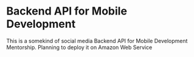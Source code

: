# Backend API for Mobile Development
This is a somekind of social media Backend API for Mobile Development Mentorship. Planning to deploy it on Amazon Web Service 